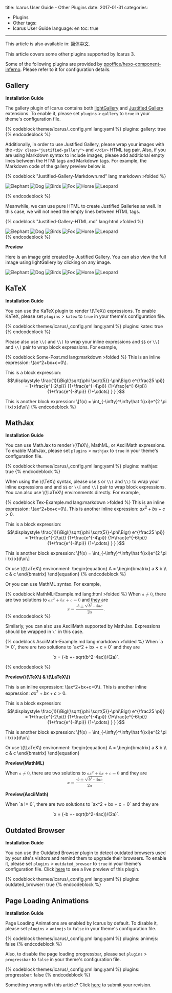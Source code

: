 title: Icarus User Guide - Other Plugins
date: 2017-01-31
categories:
- Plugins
- Other
tags:
- Icarus User Guide
language: en
toc: true
---

<div class="notification is-success is-size-6">
This article is also available in: <a href="{% post_path zh-CN/Other-Plugins %}">简体中文</a>.
</div>

This article covers some other plugins supported by Icarus 3.

<!-- more -->

<div class="notification is-link is-size-6">

Some of the following plugins are provided by
[ppoffice/hexo-component-inferno](https://github.com/ppoffice/hexo-component-inferno).
Please refer to it for configuration details.

</div>


## Gallery

**Installation Guide**

The gallery plugin of Icarus contains both [lightGallery](https://sachinchoolur.github.io/lightGallery/) and
[Justified Gallery](https://miromannino.github.io/Justified-Gallery/) extensions.
To enable it, please set `plugins` > `gallery` to `true` in your theme's configuration file.

{% codeblock themes/icarus/_config.yml lang:yaml %}
plugins:
    gallery: true
{% endcodeblock %}

Additionally, in order to use Justified Gallery, please wrap your images with the `<div class="justified-gallery">`
and `</div>` HTML tag pair.
Also, if you are using Markdown syntax to include images, please add additional empty lines between the HTMl tags and
Markdown tags.
For example, the Markdown code of the gallery preview below is

{% codeblock "Justified-Gallery-Markdown.md" lang:markdown >folded %}
<div class="justified-gallery">

![Elephant](/hexo-theme-icarus/gallery/animals/elephant.jpeg)
![Dog](/hexo-theme-icarus/gallery/animals/dog.jpeg)
![Birds](/hexo-theme-icarus/gallery/animals/birds.jpeg)
![Fox](/hexo-theme-icarus/gallery/animals/fox.jpeg)
![Horse](/hexo-theme-icarus/gallery/animals/horse.jpeg)
![Leopard](/hexo-theme-icarus/gallery/animals/leopard.jpeg)

</div>
{% endcodeblock %}

Meanwhile, we can use pure HTML to create Justified Galleries as well.
In this case, we will not need the empty lines between HTML tags.

{% codeblock "Justified-Gallery-HTML.md" lang:html >folded %}
<div class="justified-gallery">
<img src="/hexo-theme-icarus/gallery/animals/elephant.jpeg" alt="Elephant" />
<img src="/hexo-theme-icarus/gallery/animals/dog.jpeg" alt="Dog" />
<img src="/hexo-theme-icarus/gallery/animals/birds.jpeg" alt="Birds" />
<img src="/hexo-theme-icarus/gallery/animals/fox.jpeg" alt="Fox" />
<img src="/hexo-theme-icarus/gallery/animals/horse.jpeg" alt="Horse" />
<img src="/hexo-theme-icarus/gallery/animals/leopard.jpeg" alt="Leopard" />
</div>
{% endcodeblock %}


**Preview**

Here is an image grid created by Justified Gallery.
You can also view the full image using lightGallery by clicking on any image.

<div class="justified-gallery">

![Elephant](/hexo-theme-icarus/gallery/animals/elephant.jpeg)
![Dog](/hexo-theme-icarus/gallery/animals/dog.jpeg)
![Birds](/hexo-theme-icarus/gallery/animals/birds.jpeg)
![Fox](/hexo-theme-icarus/gallery/animals/fox.jpeg)
![Horse](/hexo-theme-icarus/gallery/animals/horse.jpeg)
![Leopard](/hexo-theme-icarus/gallery/animals/leopard.jpeg)

</div>


## KaTeX

**Installation Guide**

You can use the KaTeX plugin to render \\(\TeX\\) expressions.
To enable KaTeX, please set `plugins` > `katex` to `true` in your theme's configuration file.

{% codeblock themes/icarus/_config.yml lang:yaml %}
plugins:
    katex: true
{% endcodeblock %}

Please also use `\\(` and `\\)` to wrap your inline expressions and `$$` or `\\[` and `\\]` pair to wrap 
block expressions.
For example,

{% codeblock Some-Post.md lang:markdown >folded %}
This is an inline expression: \\(ax^2+bx+c=0\\).

This is a block expression:
$$\displaystyle \frac{1}{\Bigl(\sqrt{\phi \sqrt{5}}-\phi\Bigr) e^{\frac25 \pi}} = 
1+\frac{e^{-2\pi}} {1+\frac{e^{-4\pi}} {1+\frac{e^{-6\pi}} 
{1+\frac{e^{-8\pi}} {1+\cdots} } } }$$

This is another block expression:
\\[f(x) = \int_{-\infty}^\infty\hat f(\xi)e^{2 \pi i \xi x}d\xi\\]
{% endcodeblock %}


## MathJax

**Installation Guide**

You can use MathJax to render \\(\TeX\\), MathML, or AsciiMath expressions.
To enable MathJax, please set `plugins` > `mathjax` to `true` in your theme's configuration file.

{% codeblock themes/icarus/_config.yml lang:yaml %}
plugins:
    mathjax: true
{% endcodeblock %}

When using the \\(\TeX\\) syntax, please use `$` or `\\(` and `\\)` to wrap your inline expressions and
and `$$` or `\\[` and `\\]` pair to wrap block expressions.
You can also use \\(\LaTeX\\) environments directly.
For example,

{% codeblock Tex-Example.md lang:markdown >folded %}
This is an inline expression: \\(ax^2+bx+c=0\\). This is another inline expression: $ax^2+bx+c>0$.

This is a block expression:
$$\displaystyle \frac{1}{\Bigl(\sqrt{\phi \sqrt{5}}-\phi\Bigr) e^{\frac25 \pi}} = 
1+\frac{e^{-2\pi}} {1+\frac{e^{-4\pi}} {1+\frac{e^{-6\pi}} 
{1+\frac{e^{-8\pi}} {1+\cdots} } } }$$

This is another block expression:
\\[f(x) = \int_{-\infty}^\infty\hat f(\xi)e^{2 \pi i \xi x}d\xi\\]

Or use \\(\LaTeX\\) environment:
\\begin{equation}
A =
\\begin{bmatrix}
  a & b \\\\
  c & c
\\end{bmatrix}
\\end{equation}
{% endcodeblock %}

Or you can use MathML syntax.
For example, 

{% codeblock MathML-Example.md lang:html >folded %}
When 
<math xmlns="http://www.w3.org/1998/Math/MathML">
    <mi>a</mi>
    <mo>≠</mo>
    <mn>0</mn>
</math>, 
there are two solutions to 
<math xmlns="http://www.w3.org/1998/Math/MathML">
    <mi>a</mi>
    <msup>
        <mi>x</mi>
        <mn>2</mn>
    </msup>
    <mo>+</mo>
    <mi>b</mi>
    <mi>x</mi>
    <mo>+</mo>
    <mi>c</mi>
    <mo>=</mo>
    <mn>0</mn>
</math> 
and they are
<math xmlns="http://www.w3.org/1998/Math/MathML" display="block">
    <mi>x</mi>
    <mo>=</mo>
    <mrow>
        <mfrac>
            <mrow>
                <mo>-</mo>
                <mi>b</mi>
                <mo>±</mo>
                <msqrt>
                    <msup>
                        <mi>b</mi>
                        <mn>2</mn>
                    </msup>
                    <mo>-</mo>
                    <mn>4</mn>
                    <mi>a</mi>
                    <mi>c</mi>
                </msqrt>
            </mrow>
            <mrow>
                <mn>2</mn>
                <mi>a</mi>
            </mrow>
        </mfrac>
    </mrow>
    <mtext>.</mtext>
</math>
{% endcodeblock %}

Similarly, you can also use AsciiMath supported by MathJax.
Expressions should be wrapped in <code>\\`</code> in this case.

{% codeblock AsciiMath-Example.md lang:markdown >folded %}
When \`a != 0\`, there are two solutions to \`ax^2 + bx + c = 0\` and they are <p style="text-align:center">\`x = (-b +- sqrt(b^2-4ac))/(2a)\`.</p>
{% endcodeblock %}

**Preview(\\(\TeX\\) & \\(\LaTeX\\))**

This is an inline expression: \\(ax^2+bx+c=0\\). This is another inline expression: $ax^2+bx+c>0$.

This is a block expression:
$$\displaystyle \frac{1}{\Bigl(\sqrt{\phi \sqrt{5}}-\phi\Bigr) e^{\frac25 \pi}} = 
1+\frac{e^{-2\pi}} {1+\frac{e^{-4\pi}} {1+\frac{e^{-6\pi}} 
{1+\frac{e^{-8\pi}} {1+\cdots} } } }$$

This is another block expression:
\\[f(x) = \int_{-\infty}^\infty\hat f(\xi)e^{2 \pi i \xi x}d\xi\\]

Or use \\(\LaTeX\\) environment:
\\begin{equation}
A =
\\begin{bmatrix}
  a & b \\\\
  c & c
\\end{bmatrix}
\\end{equation}

**Preview(MathML)**

When 
<math xmlns="http://www.w3.org/1998/Math/MathML">
    <mi>a</mi>
    <mo>≠</mo>
    <mn>0</mn>
</math>, 
there are two solutions to 
<math xmlns="http://www.w3.org/1998/Math/MathML">
    <mi>a</mi>
    <msup>
        <mi>x</mi>
        <mn>2</mn>
    </msup>
    <mo>+</mo>
    <mi>b</mi>
    <mi>x</mi>
    <mo>+</mo>
    <mi>c</mi>
    <mo>=</mo>
    <mn>0</mn>
</math> 
and they are
<math xmlns="http://www.w3.org/1998/Math/MathML" display="block">
    <mi>x</mi>
    <mo>=</mo>
    <mrow>
        <mfrac>
            <mrow>
                <mo>-</mo>
                <mi>b</mi>
                <mo>±</mo>
                <msqrt>
                    <msup>
                        <mi>b</mi>
                        <mn>2</mn>
                    </msup>
                    <mo>-</mo>
                    <mn>4</mn>
                    <mi>a</mi>
                    <mi>c</mi>
                </msqrt>
            </mrow>
            <mrow>
                <mn>2</mn>
                <mi>a</mi>
            </mrow>
        </mfrac>
    </mrow>
    <mtext>.</mtext>
</math>

**Preview(AsciiMath)**

When \`a != 0\`, there are two solutions to \`ax^2 + bx + c = 0\` and they are <p style="text-align:center">\`x = (-b +- sqrt(b^2-4ac))/(2a)\`.</p>


## Outdated Browser

**Installation Guide**

You can use the Outdated Browser plugin to detect outdated browsers used by
your site's visitors and remind them to upgrade their browsers.
To enable it, please set `plugins` > `outdated_browser` to `true` in your theme's configuration file.
Click [here](https://bestvpn.org/outdatedbrowser/en) to see a live preview of this plugin.

{% codeblock themes/icarus/_config.yml lang:yaml %}
plugins:
    outdated_browser: true
{% endcodeblock %}


## Page Loading Animations

**Installation Guide**

Page Loading Animations are enabled by Icarus by default.
To disable it, please set `plugins` > `animejs` to `false` in your theme's configuration file.

{% codeblock themes/icarus/_config.yml lang:yaml %}
plugins:
    animejs: false
{% endcodeblock %}

Also, to disable the page loading progressbar, please set `plugins` > `progressbar` to `false` in 
your theme's configuration file.

{% codeblock themes/icarus/_config.yml lang:yaml %}
plugins:
    progressbar: false
{% endcodeblock %}


<div class="notification is-warning is-size-6">
Something wrong with this article? Click <a href="https://github.com/ppoffice/hexo-theme-icarus/edit/site/source/_posts/en/Other-Plugins.md">here</a> to submit your revision.
</div>

